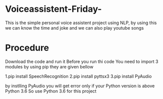 # Voiceassistent-Friday-
This is the simple personal  voice assistent project using NLP, by using this we can know the time and joke and we can also play youtube songs

# Procedure
Download the code and run it 
Before you run thi code You need to import 3 modules by using pip they are given bellow

1.pip install SpeechRecognition
2.pip install pyttsx3
3.pip install PyAudio

by instlling PyAudio you will get error only if your Python version is above Python 3.6
So use Python 3.6 for this project  
